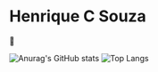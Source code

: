 # Henrique C Souza
👋 

![Anurag's GitHub stats](https://github-readme-stats.vercel.app/api?username=HenriqueCSouzza&show_icons=true&theme=dracula&include_all_commits=true&count_private=true&langs_count=true&show_owner=true&hide=contribs,prs)
![Top Langs](https://github-readme-stats.vercel.app/api/top-langs/?username=HenriqueCSouzza&layout=compact&theme=dracula)
